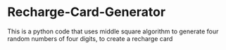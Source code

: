 # Recharge-Card-Generator
This is a python code that uses middle square algorithm to generate four random numbers of four digits, to create a recharge card
